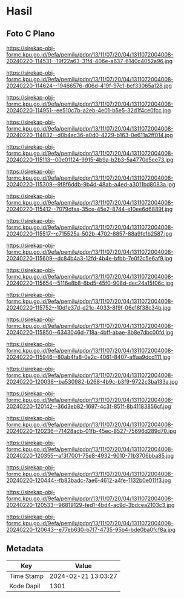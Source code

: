 # Hasil

## Foto C Plano

https://sirekap-obj-formc.kpu.go.id/9efa/pemilu/pdpr/13/11/07/20/04/1311072004008-20240220-114531--19f22a63-31f4-406e-a637-6140c4052a96.jpg

https://sirekap-obj-formc.kpu.go.id/9efa/pemilu/pdpr/13/11/07/20/04/1311072004008-20240220-114624--19466576-d06d-419f-97c1-bcf33065a128.jpg

https://sirekap-obj-formc.kpu.go.id/9efa/pemilu/pdpr/13/11/07/20/04/1311072004008-20240220-114951--ee510c7b-a2eb-4e01-b5e5-32d1f4ce0fcc.jpg

https://sirekap-obj-formc.kpu.go.id/9efa/pemilu/pdpr/13/11/07/20/04/1311072004008-20240220-114832--d0b4ac36-a0d0-4229-b163-0e611a2ff014.jpg

https://sirekap-obj-formc.kpu.go.id/9efa/pemilu/pdpr/13/11/07/20/04/1311072004008-20240220-115113--00e01124-9915-4b9a-b2b3-5a4770d5ee73.jpg

https://sirekap-obj-formc.kpu.go.id/9efa/pemilu/pdpr/13/11/07/20/04/1311072004008-20240220-115309--9f8f6ddb-9b4d-48ab-a4ed-a3011bd8083a.jpg

https://sirekap-obj-formc.kpu.go.id/9efa/pemilu/pdpr/13/11/07/20/04/1311072004008-20240220-115412--7079dfaa-35ce-45e2-8744-e10ee6d6889f.jpg

https://sirekap-obj-formc.kpu.go.id/9efa/pemilu/pdpr/13/11/07/20/04/1311072004008-20240220-115517--c715525a-502b-4702-8857-88a9fe1b2587.jpg

https://sirekap-obj-formc.kpu.go.id/9efa/pemilu/pdpr/13/11/07/20/04/1311072004008-20240220-115609--dc84b4a3-12fd-4b4e-bfbb-7e0f2c5e6af9.jpg

https://sirekap-obj-formc.kpu.go.id/9efa/pemilu/pdpr/13/11/07/20/04/1311072004008-20240220-115654--5116e8b8-6bd5-45f0-908d-dec24a15f06c.jpg

https://sirekap-obj-formc.kpu.go.id/9efa/pemilu/pdpr/13/11/07/20/04/1311072004008-20240220-115752--10d1e37d-d21c-4033-8f9f-06e18f38c34b.jpg

https://sirekap-obj-formc.kpu.go.id/9efa/pemilu/pdpr/13/11/07/20/04/1311072004008-20240220-115850--6343046d-718a-4bff-abae-8b8e7dbc00fd.jpg

https://sirekap-obj-formc.kpu.go.id/9efa/pemilu/pdpr/13/11/07/20/04/1311072004008-20240220-115946--80ab4fa8-0e2c-4061-8407-affaa9dcd111.jpg

https://sirekap-obj-formc.kpu.go.id/9efa/pemilu/pdpr/13/11/07/20/04/1311072004008-20240220-120038--ba530982-b268-4b9c-b3f9-9722c3ba133a.jpg

https://sirekap-obj-formc.kpu.go.id/9efa/pemilu/pdpr/13/11/07/20/04/1311072004008-20240220-120142--36d3eb82-1697-4c3f-851f-8b41183856cf.jpg

https://sirekap-obj-formc.kpu.go.id/9efa/pemilu/pdpr/13/11/07/20/04/1311072004008-20240220-120236--71428adb-01fb-45ec-8527-75696d289d70.jpg

https://sirekap-obj-formc.kpu.go.id/9efa/pemilu/pdpr/13/11/07/20/04/1311072004008-20240220-120355--af3f7001-75e8-4932-9010-71b3706bba85.jpg

https://sirekap-obj-formc.kpu.go.id/9efa/pemilu/pdpr/13/11/07/20/04/1311072004008-20240220-120444--fb83badc-7ae6-4612-a4fe-1132b0e011f3.jpg

https://sirekap-obj-formc.kpu.go.id/9efa/pemilu/pdpr/13/11/07/20/04/1311072004008-20240220-120533--96819129-fed1-4bd4-ac9d-3bdcea2103c3.jpg

https://sirekap-obj-formc.kpu.go.id/9efa/pemilu/pdpr/13/11/07/20/04/1311072004008-20240220-120643--e77eb630-b7f7-4735-95b4-bde0ba0fcf8a.jpg


## Metadata

| Key        | Value               |
| ---------- | ------------------- |
| Time Stamp | 2024-02-21 13:03:27 |
| Kode Dapil | 1301                |



